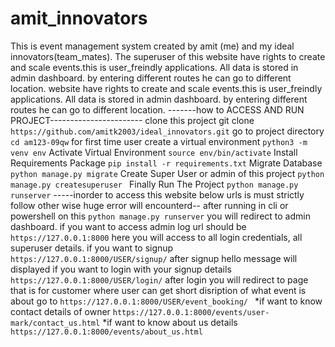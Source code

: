 # amit_innovators
This is event management system created by amit (me) and my ideal innovators(team_mates). The superuser of this website have rights to create and scale events.this is user_freindly applications. All data is stored in admin dashboard. by entering different routes he can go to different location.
website have rights to create and scale events.this is user_freindly applications. All data is stored in admin dashboard. by entering different routes he can go to different location.
-------how to ACCESS AND RUN PROJECT-----------------------
clone this project git clone` https://github.com/amitk2003/ideal_innovators.git`
go to project directory `cd am123-09qw` 
for first time user create a virtual environment `python3 -m venv env`
Activate Virtual Environment `source env/bin/activate` 
Install Requirements Package `pip install -r requirements.txt`
Migrate Database `python manage.py migrate`
Create Super User or admin of this project `python manage.py createsuperuser `
Finally Run The Project `python manage.py runserver`
-----inorder to access this website below urls is must strictly follow other wise huge error will encounterd-- 
after running in cli or powershell on this `python manage.py runserver` you will redirect to admin dashboard.
if you want to access admin log url should be` https://127.0.0.1:8000` here you will access to all login credentials, all superuser details. 
if you want to signup `https://127.0.0.1:8000/USER/signup/` after signup hello message will displayed
if you want to login with your signup details` https://127.0.0.1:8000/USER/login/` after login you will redirect to page that is for customer where user can get short disription of what event is about go to `https://127.0.0.1:8000/USER/event_booking/ `
*if want to know contact details of owner `https://127.0.0.1:8000/events/user-mark/contact_us.html` 
*if want to know about us details `https://127.0.0.1:8000/events/about_us.html`
